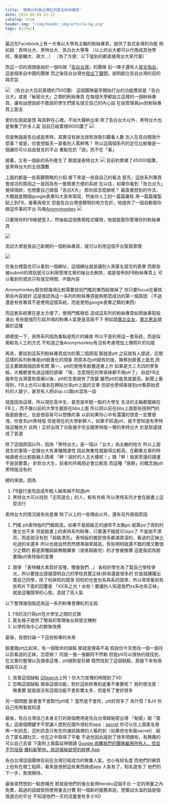 ```yaml
---
title: '簡略分析最近爆紅的匿名粉絲專頁'
date: 2014-06-05 15:15
catalog: true
header-img: "/img/header_img/article-bg.png"
tags: [other]
---
```

最近在Facebook上有一大堆以大學為主軸的粉絲專頁，提供了各式各樣的功能
例如說：表特台大、黑特台大、告白台大等等
（以上的台大都可以代換成其他學校，像是輔大、政大...）
（為了方便，以下提到的都直接用台大來代替）

而這一切的源頭是始於一個叫做「[告白台灣](http://taiwancrushes.com/)」的團隊
前一陣子還有人[發文指出](http://goo.gl/eiD4hJ)，這是個來自中國的團隊
而之後告白台灣也[發出了聲明](https://www.facebook.com/TaiwanCrushes/posts/1447999758781291)，說明創立告白台灣的目的與宗旨

![](https://www.dropbox.com/s/45ox4qslebvg7b4/%E8%9E%A2%E5%B9%95%E5%BF%AB%E7%85%A7%202014-06-05%20%E4%B8%8B%E5%8D%883.25.22.jpg?dl=1)
（告白台大目前累積約7500讚）
這個團隊最早開始打出的功能應該是「告白台大」或是「秘密台大」之類的粉絲專頁
在每個大學都設立這樣的一個粉絲專頁，讓有話想說卻不敢說的學生們匿名提交自己的內心話
在由管理員po到粉絲專頁上面去

愛的反面就是恨
與其幹在心裡，不如大聲幹出來
除了告白台大以外，黑特台大也是聚集了許多人氣
目前已經累積9000讚了
![](https://www.dropbox.com/s/ugiyuch1ajzz968/%E8%9E%A2%E5%B9%95%E5%BF%AB%E7%85%A7%202014-06-05%20%E4%B8%8B%E5%8D%883.25.38.jpg?dl=1)

但是無論是告白或是黑特，其實沒有辦法很有效吸引觀看人數
別人在告白關我什麼事？或是，你會想每天一直看別人罵幹嗎？
所以這兩個系列的定位比較像是一個讓你可以自由發言的平台
重點在於「說」而不在「看」

接著，又有一個新的系列產生了
那就是表特台大
![](https://www.dropbox.com/s/2easqlh79a4lgxe/%E8%9E%A2%E5%B9%95%E5%BF%AB%E7%85%A7%202014-06-05%20%E4%B8%8B%E5%8D%883.25.49.jpg?dl=1)
目前約累積了45000個讚，是黑特台大的五倍讚數

上面的都是一些客觀簡略的介紹
接下來是一些我自己的看法
首先，這些系列專頁會成功的原因之一是因為有一套簡單方便的系統
在以往，如果你看到「告白台大」覺得很帥，也想要自己做個「告白X大」
那你該怎麼辦呢？
最直覺想到的作法，大概就是開個google表單叫大家來填寫，然後你人工的一篇篇審核
再一篇篇複製貼上到FB，接著再發文
但是告白台灣很聰明的地方在於，他提供了一個自動幫你做這件事的平台
叫做[Anonymonkey](http://anonymonkey.com/)
![](https://www.dropbox.com/s/94nz3ht4aqbunc6/%E8%9E%A2%E5%B9%95%E5%BF%AB%E7%85%A7%202014-06-05%20%E4%B8%8B%E5%8D%883.34.02.jpg?dl=1)

只要用你的FB帳號登入，然後給這個應用程式權限，他就能幫你管理你的粉絲專頁

![](https://www.dropbox.com/s/eu7ge83j9nfdvgw/%E8%9E%A2%E5%B9%95%E5%BF%AB%E7%85%A7%202014-06-05%20%E4%B8%8B%E5%8D%883.35.28.jpg?dl=1)

測試大學是我自己新開的一個粉絲專頁，就可以利用這個平台幫我管理

![](https://www.dropbox.com/s/jwunzw14s5otpcn/%E8%9E%A2%E5%B9%95%E5%BF%AB%E7%85%A7%202014-06-05%20%E4%B8%8B%E5%8D%883.37.05.jpg?dl=1)

在後台裡面也可以看到一個網址，這個網址就是讓別人來匿名提交的表單
而那些被submit的資訊就可以利用管理文章的後台去刪除，或是發佈到FB粉絲專頁上
可以看到的資訊只有提交時間、IP跟內容

Anonymonkey幫你把幾項比較需要技術門檻的東西給做掉了
你只要focus在審核那些內容就好
這是我認為這一系列的粉絲專頁能夠那麼成功的第一個原因
（不過還是有些專頁不是使用這個系統，而是使用google表單之類的東西）

而這套系統實在是太方便了，使用門檻極低
造成這系列的粉絲專頁如雨後春筍般湧出
有些能強烈引起共鳴的粉專人氣更是高居不下
例如說[靠北女友](https://www.facebook.com/pages/%E9%9D%A0%E5%8C%97%E5%A5%B3%E5%8F%8B/1507004499528332?fref=ts)、[靠北男友](https://www.facebook.com/pages/%E9%9D%A0%E5%8C%97%E7%94%B7%E5%8F%8B/585816068201402?fref=ts)就屬於這種

順便提一下，表特系列因為重點是照片的緣故
所以不是利用這一套系統，而是採用較為人工的方式
不知道之後Anonymonkey有沒有考慮增加上傳照片的功能

再來，要談到這系列粉絲專頁成功的第二個原因
那就是ptt
之前就有人提過，近期這樣的系列粉專是ptt臉書化的現象
把原本在ptt就有的版，搬移到臉書上面去
而這主要跟兩個因素有關
第一，ptt的使用年齡層逐漸上升
如果是大三大四的學長姊，大概都會有過這樣的感嘆
「唉，怎麼現在的學弟妹都不用ptt了」
自從FB近幾年在台灣蓬勃發展以後，ptt的生態就有了改變
雖然ptt的能見度變高，新聞上看得到，FB上也可以看到在轉貼分享ptt上面的文章
但卻也使得直接到ptt看原始資料的人變少，甚至有人把disp.cc跟ptt混為一談

就是因為這樣，所以現在高中生，甚至是年輕一點的大學生
生活的主軸都圍繞在FB上，而不像以前的大學生都掛在bbs上面
所以把以前在bbs上面那些很熱門的版面臉書化，也是很容易可以想像的事
以前如果你心中有濃濃的恨意一定要發洩，你會去ptt黑特版
但是現在的大學新鮮人，如果不知道ptt，就不會知道有黑特版這種地方
此時！正好出現了功能幾乎完全跟黑特版一樣的黑特台大
於是那邊就成了首選

除了這個原因以外，因為「黑特台大」是一個以「台大」為主軸的地方
所以上面發生的事情一定跟台大有某種關連性
因此聚集性就變得比較高，在觀看文章的時候讀者也比較能融入情境
「幹！說好的人文大樓呢！」跟「幹！我家旁邊的捷運不是說要蓋」
針對台大生，前者的共鳴想必會比較高
而這種「族群」的概念是ptt黑特版沒有的

總的來說，因為
1. FB盛行進而造成年輕人越來越不知道ptt
2. 黑特台大可以找到「志同道合」的人，較有共鳴
所以黑特系列才會在臉書上這麼流行

表特台大的情況就有些差異
除了以上的一些理由以外，還有另外兩個原因
1. 門檻
ptt表特版的門檻較高，如果不是超級正的通常不太敢po
就算po了得到的推文也不多
但是臉書上的表特系列粉專，只要還不錯就可以po了
不是說不漂亮，而是說沒有到「超級漂亮」
表特版的鄉民很多都滿資深的，看過的正妹比吃過的米還多
所以也就自然而然標準越來越高，有些明明就還不錯的推文數很少之類的
都是那種超級無敵厲害（或者超級兇）的才會被推爆
這是我認為臉書跟ptt表特版的差異

2. 競爭
「表特輔大素質好高喔，哪像我們...」
各校的學生為了幫自己學校爭光，所以要提出證據證明自己的學校其實正妹/帥哥還是很多的
於是就踴躍出賣自己同學，除了校與校的競爭
同校的也會也系與系的競爭，所以常常看到有些照片下面的回覆是
「XX系之光！水啦！要讓別人知道我們xx系也有正妹」
就是這種競爭的心態，造就了高人氣

以下整理幾個我認為這一系列粉專會爆紅的主因
1. FB的流行與ptt在大學生之間的式微
2. 匿名猴子提供了簡易的管理後台與發文機制
3. 以學校為中心的群聚效應

最後，我想討論一下這些粉專的未來

臉書跟ptt比起來，有一個致命的缺點
那就是搜尋不易
假設你今天想找一個一個月以前看過的正妹，怎麼辦？
阿就一張一張翻阿不然勒
但是ptt可以很快的就找到，在文章的整理以及搜尋這塊，ptt絕對是狂勝
既然找到了這個缺點，那接下來有兩條路可以走
1. 改善這個缺點
[QSearch](http://www.qsearch.cc/)上阿！你大力宣傳的時間到了XD
2. 忽略這個缺點
搜尋這個功能，對於這些粉專到底重不重要呢？
我的想法是：微重要
就是說沒有這個功能不會影響太多，但是有了會好很多

另一個問題
臉書會不會取代ptt呢？
當然是不會阿，ptt好用多了
為什麼？BJ4
你自己用用看就知道

最後，告白台灣自己本身主打的兩個應用是告白台灣跟秘密台灣
「秘密」跟「匿名」這兩個關鍵字不禁讓人想到在國外很紅的app：[secret](https://itunes.apple.com/us/app/secret-speak-freely/id775307543?mt=8)
你可以在上面匿名發佈一則訊息，這則訊息只有在你通訊錄裡的人看的到（如果他也有裝secret）
結合了匿名跟社交，也在之中取得了平衡
不過也因此碰到了很多問題啦，有興趣的可以自己去查
下面附上兩篇延伸閱讀
[Google 收購我們的團隊雇用所有人，但並不包括我](http://techorange.com/2014/04/15/the-secret-shame-of-an-unacquired-tech-worker/)
[爆料新聖地，挑逗揭秘欲望的終極 App](http://techorange.com/2014/02/17/com400702/)

告白台灣這個團隊目前在台灣已經成功的聚集人氣，也小有知名度
而他們的網頁上也有在徵工程師，看來是想把這些東西做成app
人氣有了，知名度有了
他們的下一步，我很期待。

最後突然想到一點想補充
那就是他們的後台是用heroku這個平台
一定的用量之內免費，超過的話就依照使用量去付費
對一個新的服務來說，想要試水溫的話是個很適合的平台
不知道他們一天的流量會有多少XD